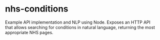 # nhs-conditions
Example API implementation and NLP using Node. Exposes an HTTP API that allows searching for conditions in natural language, returning the most appropriate NHS pages.
